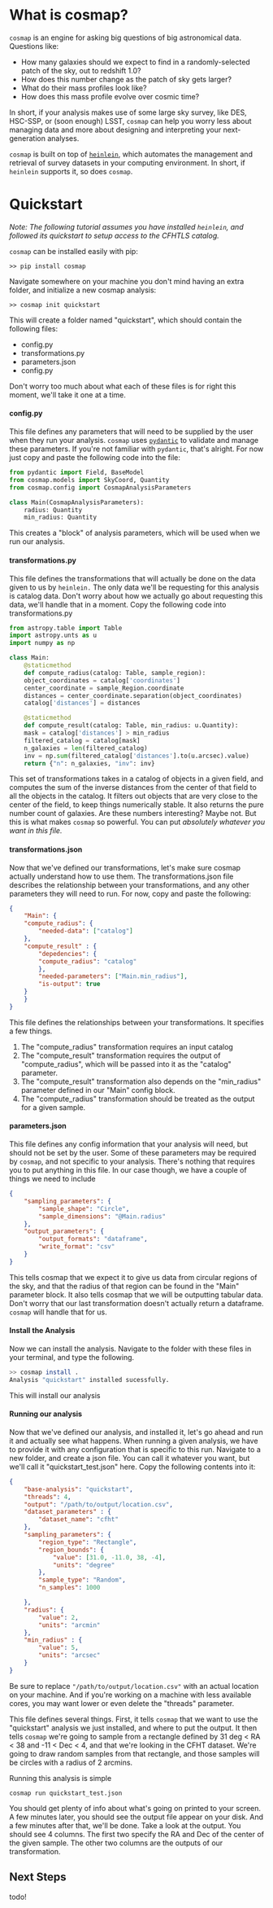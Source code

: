 # What is cosmap?

`cosmap` is an engine for asking big questions of big astronomical data. Questions like:  

- How many galaxies should we expect to find in a randomly-selected patch of the sky, out to redshift 1.0?
- How does this number change as the patch of sky gets larger?
- What do their mass profiles look like?
- How does this mass profile evolve over cosmic time?

In short, if your analysis makes use of some large sky survey, like DES, HSC-SSP, or (soon enough) LSST, `cosmap` can help you worry less about managing data and more about designing and interpreting your next-generation analyses.

`cosmap` is built on top of [`heinlein`](https://github.com/PatrickRWells/heinlein), which automates the management and retrieval of survey datasets in your computing environment. In short, if `heinlein` supports it, so does `cosmap`.

# Quickstart

*Note: The following tutorial assumes you have installed `heinlein`, and followed its quickstart to setup access to the CFHTLS catalog.*

`cosmap` can be installed easily with pip:

`>> pip install cosmap`

Navigate somewhere on your machine you don't mind having an extra folder, and initialize a new cosmap analysis:

`>> cosmap init quickstart`

This will create a folder named "quickstart", which should contain the following files:

- config.py
- transformations.py
- parameters.json
- config.py

Don't worry too much about what each of these files is for right this moment, we'll take it one at a time.

#### config.py

This file defines any parameters that will need to be supplied by the user when they run your analysis. `cosmap` uses [`pydantic`](https://github.com/pydantic/pydantic) to validate and manage these parameters. If you're not familiar with `pydantic`, that's alright. For now just copy and paste the following code into the file:

```python
from pydantic import Field, BaseModel
from cosmap.models import SkyCoord, Quantity
from cosmap.config import CosmapAnalysisParameters

class Main(CosmapAnalysisParameters):
    radius: Quantity
    min_radius: Quantity
```

This creates a "block" of analysis parameters, which will be used when we run our analysis.

#### transformations.py

This file defines the transformations that will actually be done on the data given to us by `heinlein.` The only data we'll be requesting for this analysis is catalog data. Don't worry about how we actually go about requesting this data, we'll handle that in a moment. Copy the following code into transformations.py

```python
from astropy.table import Table
import astropy.unts as u
import numpy as np

class Main:
    @staticmethod
    def compute_radius(catalog: Table, sample_region):
	object_coordinates = catalog['coordinates']
	center_coordinate = sample_Region.coordinate
	distances = center_coordinate.separation(object_coordinates)
	catalog['distances'] = distances

    @staticmethod
    def compute_result(catalog: Table, min_radius: u.Quantity):
	mask = catalog['distances'] > min_radius
	filtered_catalog = catalog[mask]	
	n_galaxies = len(filtered_catalog)
	inv = np.sum(filtered_catalog['distances'].to(u.arcsec).value)
	return {"n": n_galaxies, "inv": inv}
```

This set of transformations takes in a catalog of objects in a given field, and computes the sum of the inverse distances from the center of that field to all the objects in the catalog. It filters out objects that are very close to the center of the field, to keep things numerically stable. It also returns the pure number count of galaxies. Are these numbers interesting? Maybe not. But this is what makes `cosmap` so powerful. You can put *absolutely whatever you want in this file.* 

#### transformations.json
Now that we've defined our transformations, let's make sure cosmap actually understand how to use them. The transformations.json file describes the relationship between your transformations, and any other parameters they will need to run. For now, copy and paste the following:

```json
{
    "Main": {
	"compute_radius": {
	    "needed-data": ["catalog"]
	},
	"compute_result" : {
	    "depedencies": {
		"compute_radius": "catalog"
	    },
	    "needed-parameters": ["Main.min_radius"],
		"is-output": true
	}
    }
}
```

This file defines the relationships between your transformations. It specifies a few things.
1. The "compute_radius" transformation requires an input catalog
2. The "compute_result" transformation requires the output of "compute_radius", which will be passed into it as the "catalog" parameter.
3. The "compute_result" transformation also depends on the "min_radius" parameter defined in our "Main" config block.
4. The "compute_radius" transformation should be treated as the output for a given sample.

#### parameters.json

This file defines any config information that your analysis will need, but should not be set by the user. Some of these parameters may be required by `cosmap`, and not specific to your analysis. There's nothing that requires you to put anything in this file. In our case though, we have a couple of things we need to include

```json
{
    "sampling_parameters": {
        "sample_shape": "Circle",
        "sample_dimensions": "@Main.radius"
    },
    "output_parameters": {
        "output_formats": "dataframe",
        "write_format": "csv"
    }
}
```

This tells cosmap that we expect it to give us data from circular regions of the sky, and that the radius of that region can be found in the "Main" parameter block. It also tells cosmap that we will be outputting tabular data. Don't worry that our last transformation doesn't actually return a dataframe. `cosmap` will handle that for us.

#### Install the Analysis
Now we can install the analysis. Navigate to the folder with these files in your terminal, and type the following.

```bash
>> cosmap install .
Analysis "quickstart" installed sucessfully.
```
This will install our analysis

#### Running our analysis

Now that we've defined our analysis, and installed it, let's go ahead and run it and actually see what happens. When running a given analysis, we have to provide it with any configuration that is specific to this run. Navigate to a new folder, and create a json file. You can call it whatever you want, but we'll call it "quickstart_test.json" here. Copy the following contents into it:

```json
{
    "base-analysis": "quickstart",
    "threads": 4,
    "output": "/path/to/output/location.csv",
    "dataset_parameters" : {
        "dataset_name": "cfht"
    },
    "sampling_parameters": {
        "region_type": "Rectangle",
        "region_bounds": {
            "value": [31.0, -11.0, 38, -4],
            "units": "degree"
        },
        "sample_type": "Random",
        "n_samples": 1000

    },
    "radius": {
        "value": 2,
        "units": "arcmin"
    },
    "min_radius" : {
        "value": 5,
        "units": "arcsec"
    }
}
```

Be sure to replace `"/path/to/output/location.csv"` with an actual location on your machine. And if you're working on a machine with less available cores, you may want lower or even delete the "threads" parameter. 

This file defines several things. First, it tells `cosmap` that we want to use the "quickstart" analysis we just installed, and where to put the output. It then tells `cosmap` we're going to sample from a rectangle defined by 31 deg < RA < 38 and -11 < Dec < 4, and that we're looking in the CFHT dataset. We're going to draw random samples from that rectangle, and those samples will be circles with a radius of 2 arcmins.

Running this analysis is simple

`cosmap run quickstart_test.json`

You should get plenty of info about what's going on printed to your screen. A few minutes later, you should see the output file appear on your disk. And a few minutes after that, we'll be done. Take a look at the output. You should see 4 columns. The first two specify the RA and Dec of the center of the given sample. The other two columns are the outputs of our transformation.

## Next Steps
todo!
